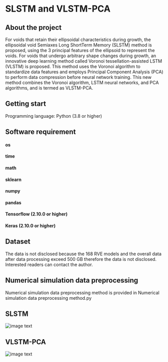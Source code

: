 # SLSTM and VLSTM-PCA
## About the project
For voids that retain their ellipsoidal characteristics during growth, the ellipsoidal void Semiaxes Long ShortTerm Memory (SLSTM) method is proposed, using the 3 principal features of the ellipsoid to represent the voids. For voids that undergo arbitrary shape changes during growth, an innovative deep learning method called Voronoi tessellation-assisted LSTM (VLSTM) is proposed. This method uses the Voronoi algorithm to standardize data features and employs Principal Component Analysis (PCA) to perform data compression before neural network training. This new method combines the Voronoi algorithm, LSTM neural networks, and PCA algorithms, and is termed as VLSTM-PCA.
## Getting start
Programming language: Python (3.8 or higher)
## Software requirement
#### os
#### time
#### math
#### sklearn
#### numpy
#### pandas
#### Tensorflow (2.10.0 or higher)
#### Keras (2.10.0 or higher)
## Dataset
The data is not disclosed because the 168 RVE models and the overall data after data processing exceed 500 GB therefore the data is not disclosed. Interested readers can contact the author.
## Numerical simulation data preprocessing
Numerical simulation data preprocessing method is provided in Numerical simulation data preprocessing method.py
## SLSTM
![image text](https://github.com/yoyoyoOOO/SLSTM-and-VLSTM-PCA/blob/main/VLSTM-PCA%26SLSTM/Picture/SLSTM.png)

## VLSTM-PCA
![image text](https://github.com/yoyoyoOOO/SLSTM-and-VLSTM-PCA/blob/main/VLSTM-PCA%26SLSTM/Picture/VLSTM-PCA.png)
